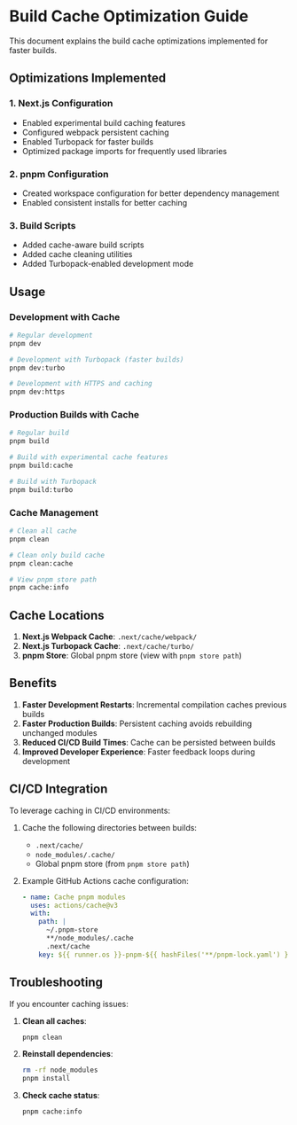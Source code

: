 # Build Cache Optimization Guide

This document explains the build cache optimizations implemented for faster builds.

## Optimizations Implemented

### 1. Next.js Configuration
- Enabled experimental build caching features
- Configured webpack persistent caching
- Enabled Turbopack for faster builds
- Optimized package imports for frequently used libraries

### 2. pnpm Configuration
- Created workspace configuration for better dependency management
- Enabled consistent installs for better caching

### 3. Build Scripts
- Added cache-aware build scripts
- Added cache cleaning utilities
- Added Turbopack-enabled development mode

## Usage

### Development with Cache
```bash
# Regular development
pnpm dev

# Development with Turbopack (faster builds)
pnpm dev:turbo

# Development with HTTPS and caching
pnpm dev:https
```

### Production Builds with Cache
```bash
# Regular build
pnpm build

# Build with experimental cache features
pnpm build:cache

# Build with Turbopack
pnpm build:turbo
```

### Cache Management
```bash
# Clean all cache
pnpm clean

# Clean only build cache
pnpm clean:cache

# View pnpm store path
pnpm cache:info
```

## Cache Locations

1. **Next.js Webpack Cache**: `.next/cache/webpack/`
2. **Next.js Turbopack Cache**: `.next/cache/turbo/`
3. **pnpm Store**: Global pnpm store (view with `pnpm store path`)

## Benefits

1. **Faster Development Restarts**: Incremental compilation caches previous builds
2. **Faster Production Builds**: Persistent caching avoids rebuilding unchanged modules
3. **Reduced CI/CD Build Times**: Cache can be persisted between builds
4. **Improved Developer Experience**: Faster feedback loops during development

## CI/CD Integration

To leverage caching in CI/CD environments:

1. Cache the following directories between builds:
   - `.next/cache/`
   - `node_modules/.cache/`
   - Global pnpm store (from `pnpm store path`)

2. Example GitHub Actions cache configuration:
   ```yaml
   - name: Cache pnpm modules
     uses: actions/cache@v3
     with:
       path: |
         ~/.pnpm-store
         **/node_modules/.cache
         .next/cache
       key: ${{ runner.os }}-pnpm-${{ hashFiles('**/pnpm-lock.yaml') }}
   ```

## Troubleshooting

If you encounter caching issues:

1. **Clean all caches**:
   ```bash
   pnpm clean
   ```

2. **Reinstall dependencies**:
   ```bash
   rm -rf node_modules
   pnpm install
   ```

3. **Check cache status**:
   ```bash
   pnpm cache:info
   ```